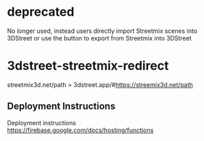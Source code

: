 # deprecated
No longer used, instead users directly import Streetmix scenes into 3DStreet or use the button to export from Streetmix into 3DStreet

# 3dstreet-streetmix-redirect
streetmix3d.net/path > 3dstreet.app/#https://streemix3d.net/path

## Deployment Instructions
Deployment instructions https://firebase.google.com/docs/hosting/functions
